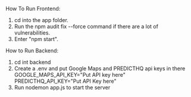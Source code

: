 How To Run Frontend:
1. cd into the app folder.
3. Run the npm audit fix --force command if there are a lot of vulnerabilities.
4. Enter "npm start".

How to Run Backend:
1. cd int backend
2. Create a .env and put Google Maps and PREDICTHQ api keys in there
   GOOGLE_MAPS_API_KEY="Put API key here"
   PREDICTHQ_API_KEY="Put API Key here"
4. Run nodemon app.js to start the server

